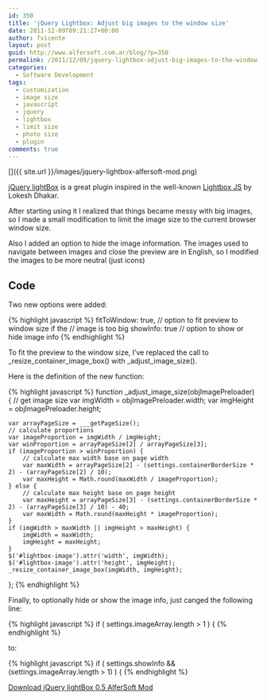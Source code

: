 ```yaml
---
id: 350
title: 'jQuery Lightbox: Adjust big images to the window size'
date: 2011-12-09T09:21:27+00:00
author: fvicente
layout: post
guid: http://www.alfersoft.com.ar/blog/?p=350
permalink: /2011/12/09/jquery-lightbox-adjust-big-images-to-the-window-size/
categories:
  - Software Development
tags:
  - customization
  - image size
  - javascript
  - jquery
  - lightbox
  - limit size
  - photo size
  - plugin
comments: true
---
```

[<img src="{{ site.url }}/images/jquery-lightbox-alfersoft-mod.png" alt="" title="jQuery lightBox AlferSoft Mod"/>]({{ site.url }}/images/jquery-lightbox-alfersoft-mod.png)

<a href="http://leandrovieira.com/projects/jquery/lightbox/" title="jQuery lightBox plugin" target="_blank">jQuery lightBox</a> is a great plugin inspired in the well-known <a href="http://www.huddletogether.com/projects/lightbox2/" title="LightBox JS" target="_blank">Lightbox JS</a> by Lokesh Dhakar.

After starting using it I realized that things became messy with big images, so I made a small modification to limit the image size to the current browser window size.

Also I added an option to hide the image information. The images used to navigate between images and close the preview are in English, so I modified the images to be more neutral (just icons)

<!--more-->

## Code

Two new options were added:

{% highlight javascript %}
fitToWindow: true,		// option to fit preview to window size if the
                                // image is too big
showInfo:    true		// option to show or hide image info
{% endhighlight %}

To fit the preview to the window size, I&#8217;ve replaced the call to \_resize\_container\_image\_box() with \_adjust\_image_size().

Here is the definition of the new function:

{% highlight javascript %}
function _adjust_image_size(objImagePreloader) {
    // get image size
    var imgWidth = objImagePreloader.width;
    var imgHeight = objImagePreloader.height;

    var arrayPageSize = ___getPageSize();
    // calculate proportions
    var imageProportion = imgWidth / imgHeight;
    var winProportion = arrayPageSize[2] / arrayPageSize[3];
    if (imageProportion > winProportion) {
        // calculate max width base on page width
        var maxWidth = arrayPageSize[2] - (settings.containerBorderSize * 2) - (arrayPageSize[2] / 10);
        var maxHeight = Math.round(maxWidth / imageProportion);
    } else {
        // calculate max height base on page height
        var maxHeight = arrayPageSize[3] - (settings.containerBorderSize * 2) - (arrayPageSize[3] / 10) - 40;
        var maxWidth = Math.round(maxHeight * imageProportion);
    }
    if (imgWidth > maxWidth || imgHeight > maxHeight) {
        imgWidth = maxWidth;
        imgHeight = maxHeight;
    }
    $('#lightbox-image').attr('width', imgWidth);
    $('#lightbox-image').attr('height', imgHeight);
    _resize_container_image_box(imgWidth, imgHeight);
};
{% endhighlight %}

Finally, to optionally hide or show the image info, just canged the following line:

{% highlight javascript %}
if ( settings.imageArray.length > 1 ) {
{% endhighlight %}

to:

{% highlight javascript %}
if ( settings.showInfo && (settings.imageArray.length > 1) ) {
{% endhighlight %}

<a title="Download jQuery lightBox 0.5 AlferSoft Mod" markdown="0" href="{{ site.url }}/files/jquery-lightbox-0.5-alfersoft-mod.zip" class="btn">Download jQuery lightBox 0.5 AlferSoft Mod</a>
